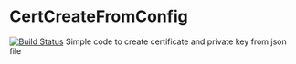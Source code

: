 # CertCreateFromConfig
[![Build Status](https://travis-ci.org/S-N-A/CertCreateFromConfig.svg?branch=master)](https://travis-ci.org/S-N-A/CertCreateFromConfig)
Simple code to create certificate and private key from json file
